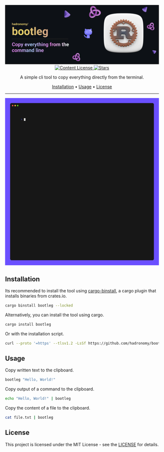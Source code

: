 <div align="center">
  <img src="/.github/images/github-header-image.webp" alt="GitHub Header Image" width="auto" />
  
  <!-- MIT License -->
  <a href="https://github.com/hadronomy/bootleg/blob/main/LICENSE">
    <img
      alt="Content License"
      src="https://img.shields.io/github/license/hadronomy/bootleg?style=for-the-badge&logo=starship&color=ee999f&logoColor=D9E0EE&labelColor=302D41"
    />
  </a>

  <!-- GitHub Repo Stars -->
  <a href="https://github.com/hadronomy/bootleg/stargazers">
    <img
      alt="Stars"
      src="https://img.shields.io/github/stars/hadronomy/bootleg?style=for-the-badge&logo=starship&color=c69ff5&logoColor=D9E0EE&labelColor=302D41"
    />
  </a>
  <p></p>
  <span>
    A simple cli tool to copy everything directly from the terminal.
  </span>
  <p></p>
  <a href="#installation">Installation</a> •
  <a href="#usage">Usage</a> •
  <a href="#license">License</a>
  <hr />

</div>

<div align="center">

<img 
    alt="program example" 
    src="/.github/images/bootleg.gif" 
    width="auto" 
    height="auto"
  />

</div>

</div>

## Installation

Its recommended to install the tool using [cargo-binstall](https://github.com/cargo-bins/cargo-binstall),
a cargo plugin that installs binaries from crates.io.

```bash
cargo binstall bootleg --locked
```

Alternatively, you can install the tool using cargo.

```bash
cargo install bootleg
```

Or with the installation script.

```bash
curl --proto '=https' --tlsv1.2 -LsSf https://github.com/hadronomy/bootleg/releases/latest/download/bootleg-installer.sh | sh
```

## Usage

Copy written text to the clipboard.

```bash
bootleg "Hello, World!"
```

Copy output of a command to the clipboard.

```bash
echo "Hello, World!" | bootleg
```

Copy the content of a file to the clipboard.

```bash
cat file.txt | bootleg
```

## License

This project is licensed under the MIT License - see the [LICENSE](LICENSE) for details.
